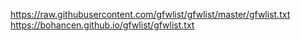 https://raw.githubusercontent.com/gfwlist/gfwlist/master/gfwlist.txt
https://bohancen.github.io/gfwlist/gfwlist.txt
